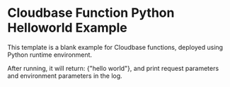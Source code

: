 # Cloudbase Function Python Helloworld Example

This template is a blank example for Cloudbase functions, deployed using Python runtime environment.

After running, it will return: {"hello world"}, and print request parameters and environment parameters in the log.